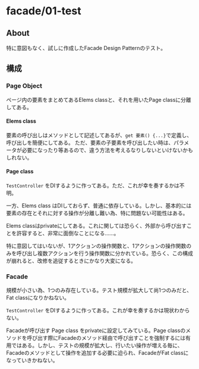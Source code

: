 # facade/01-test

## About

特に意図もなく、試しに作成したFacade Design Patternのテスト。

## 構成

### Page Object

ページ内の要素をまとめてあるElems classと、それを用いたPage classに分離してある。

#### Elems class

要素の呼び出しはメソッドとして記述してあるが、`get 要素() {...}`で定義し、呼び出しを簡便にしてある。
ただ、要素の子要素を呼び出したい時は、パラメータが必要になったり等あるので、違う方法を考えるなりしないといけないかもしれない。

#### Page class

`TestController` をDIするように作ってある。ただ、これが幸を奏するかは不明。

一方、Elems class はDIしておらず、普通に依存している。しかし、基本的には要素の存在とそれに対する操作が分離し難い為、特に問題ない可能性はある。

Elems classはprivateにしてある。これに関しては恐らく、外部から呼び出すことを許容すると、非常に面倒なことになる……。

特に意図してはいないが、1アクションの操作関数と、1アクションの操作関数のみを呼び出し複数アクションを行う操作関数に分かれている。恐らく、この構成が崩れると、改修を追従するときにかなり大変になる。

### Facade

規模が小さい為、1つのみ存在している。テスト規模が拡大して尚1つのみだと、Fat classになりかねない。

`TestController` をDIするように作ってある。これが幸を奏するかは現状わからない。

Facadeが呼び出す Page class をprivateに設定してみている。Page classのメソッドを呼び出す際にFacadeのメソッド経由で呼び出すことを強制するには有用ではある。しかし、テストの規模が拡大し、行いたい操作が増える毎に、Facadeのメソッドとして操作を追加する必要に迫られ、FacadeがFat classになっていきかねない。
